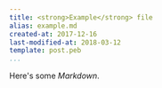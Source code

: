 ```yaml
---
title: <strong>Example</strong> file
alias: example.md
created-at: 2017-12-16
last-modified-at: 2018-03-12
template: post.peb
...
```


Here's some *Markdown*.
